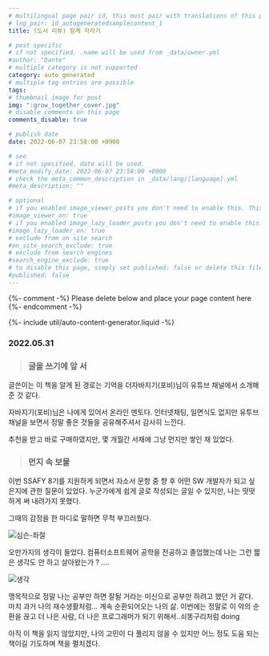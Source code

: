 ```yaml
---
# multilingual page pair id, this must pair with translations of this page. (This name must be unique)
# lng_pair: id_autogeneratedsamplecontent_1
title: (도서 리뷰) 함께 자라기

# post specific
# if not specified, .name will be used from _data/owner.yml
#author: "Dante"
# multiple category is not supported
category: auto generated
# multiple tag entries are possible
tags:
# thumbnail image for post
img: ":grow_together_cover.jpg"
# disable comments on this page
comments_disable: true

# publish date
date: 2022-06-07 23:58:00 +0900

# seo
# if not specified, date will be used.
#meta_modify_date: 2022-06-07 23:58:00 +0900
# check the meta_common_description in _data/lang/[language].yml
#meta_description: ""

# optional
# if you enabled image_viewer_posts you don't need to enable this. This is only if image_viewer_posts = false
#image_viewer_on: true
# if you enabled image_lazy_loader_posts you don't need to enable this. This is only if image_lazy_loader_posts = false
#image_lazy_loader_on: true
# exclude from on site search
#on_site_search_exclude: true
# exclude from search engines
#search_engine_exclude: true
# to disable this page, simply set published: false or delete this file
#published: false
---
```

{%- comment -%} Please delete below and place your page content here {%- endcomment -%}

{%- include util/auto-content-generator.liquid -%}

<!-- outline-start -->

### 2022.05.31

> ### 글을 쓰기에 앞 서

글쓴이는 이 책을 알게 된 경로는 기억을 더자바지기(포비)님이 유튜브 채널에서 소개해준 것 같다.

자바지기(포비)님은 나에게 있어서 온라인 멘토다. 인터넷채팅, 일면식도 없지만 유투브 채널을 보면서 정말 좋은 것들을 공유해주셔서 감사히 느낀다.

추천을 받고 바로 구매하였지만, 몇 개월간 서재에 그냥 먼지만 쌓인 채 있었다.

> ### 먼지 속 보물

이번 SSAFY 8기를 지원하게 되면서 자소서 문항 중 향 후 어떤 SW 개발자가 되고 싶은지에 관한 질문이 있었다.
누군가에게 쉽게 글로 작성되는 글일 수 있지만, 나는 떳떳하게 써 내려가지 못했다.

그때의 감정을 한 마디로 말하면 무척 부끄러웠다.

![심슨-좌절](https://user-images.githubusercontent.com/56623911/172410673-8504cf7d-6d71-4962-aef8-96e0ee959745.jpg)


오만가지의 생각이 들었다. 컴퓨터소프트웨어 공학을 전공하고 졸업했는데 나는 그런 짧은 생각도 안 하고 살아왔는가 ? ….

![생각](https://user-images.githubusercontent.com/56623911/172411505-95acd16a-a0e5-41eb-ab54-f375a69ff610.jpg)

맹목적으로 정말 나는 공부만 하면 잘될 거라는 미신으로 공부만 하려고 했던 거 같다.  마치 과거 나의 재수생활처럼…  계속 순환되어오는 나의 삶.  이번에는 정말로 이 악의 순환을 끊고 더 나은 사람, 더 나은 프로그래머가 되기 위해서..쇠똥구리처럼 doing

아직 이 책을 읽지 않았지만, 나의 고민이 다 풀리지 않을 수 있지만 어느 정도 도움 되는 책이길 기도하며 책을 펼치겠다.


<!-- outline-end -->
